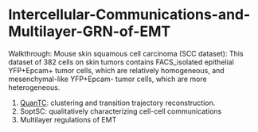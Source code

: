 # Intercellular-Communications-and-Multilayer-GRN-of-EMT

Walkthrough: Mouse skin squamous cell carcinoma (SCC dataset): This dataset of 382 cells on skin tumors contains FACS_isolated epithelial YFP+Epcam+ tumor cells, which are relatively homogeneous, and mesenchymal-like YFP+Epcam- tumor cells, which are more heterogeneous.

1) [QuanTC](https://github.com/yutongo/QuanTC/blob/master/Example/QuanTC_SCC.pdf): clustering and transition trajectory reconstruction. 
2) SoptSC: qualitatively characterizing cell-cell communications
3) Multilayer regulations of EMT
